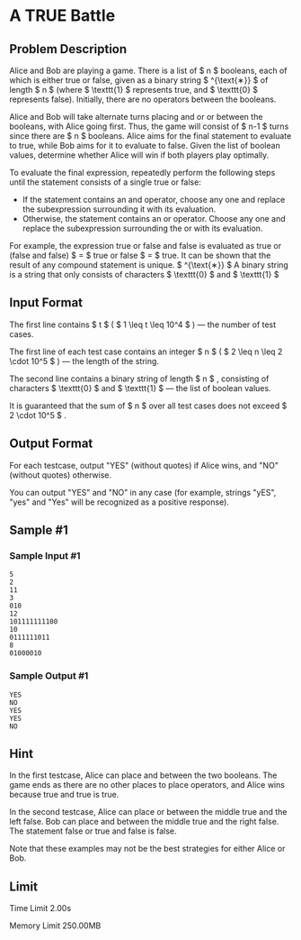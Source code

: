 # A TRUE Battle

## Problem Description

Alice and Bob are playing a game. There is a list of $ n $ booleans, each of which is either true or false, given as a binary string $ ^{\text{∗}} $ of length $ n $ (where $ \texttt{1} $ represents true, and $ \texttt{0} $ represents false). Initially, there are no operators between the booleans.

Alice and Bob will take alternate turns placing and or or between the booleans, with Alice going first. Thus, the game will consist of $ n-1 $ turns since there are $ n $ booleans. Alice aims for the final statement to evaluate to true, while Bob aims for it to evaluate to false. Given the list of boolean values, determine whether Alice will win if both players play optimally.

To evaluate the final expression, repeatedly perform the following steps until the statement consists of a single true or false:

- If the statement contains an and operator, choose any one and replace the subexpression surrounding it with its evaluation.
- Otherwise, the statement contains an or operator. Choose any one and replace the subexpression surrounding the or with its evaluation.

 For example, the expression true or false and false is evaluated as true or (false and false) $ = $ true or false $ = $ true. It can be shown that the result of any compound statement is unique. $ ^{\text{∗}} $ A binary string is a string that only consists of characters $ \texttt{0} $ and $ \texttt{1} $

## Input Format

The first line contains $ t $ ( $ 1 \leq t \leq 10^4 $ ) — the number of test cases.

The first line of each test case contains an integer $ n $ ( $ 2 \leq n \leq 2 \cdot 10^5 $ ) — the length of the string.

The second line contains a binary string of length $ n $ , consisting of characters $ \texttt{0} $ and $ \texttt{1} $ — the list of boolean values.

It is guaranteed that the sum of $ n $ over all test cases does not exceed $ 2 \cdot 10^5 $ .

## Output Format

For each testcase, output "YES" (without quotes) if Alice wins, and "NO" (without quotes) otherwise.

You can output "YES" and "NO" in any case (for example, strings "yES", "yes" and "Yes" will be recognized as a positive response).

## Sample #1

### Sample Input #1

```
5
2
11
3
010
12
101111111100
10
0111111011
8
01000010
```

### Sample Output #1

```
YES
NO
YES
YES
NO
```

## Hint

In the first testcase, Alice can place and between the two booleans. The game ends as there are no other places to place operators, and Alice wins because true and true is true.

In the second testcase, Alice can place or between the middle true and the left false. Bob can place and between the middle true and the right false. The statement false or true and false is false.

Note that these examples may not be the best strategies for either Alice or Bob.

## Limit



Time Limit
2.00s

Memory Limit
250.00MB